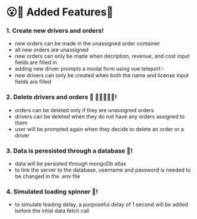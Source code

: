 # 😮🎉 Added Features🎉

### 1. Create new drivers and orders!

*  new orders can be made in the unassigned order container
*  all new orders are unassigned
*  new orders can only be made when decription, revenue, and cost input fields are filled in
*  adding new driver prompts a modal form using vue teleport✨
*  new drivers can only be created when both the name and license input fields are filled

### 2. Delete drivers and orders 🚚 🧑🏻‍🤝‍🧑🏿!

* orders can be deleted only if they are unassigned orders
* drivers can be deleted when they do not have any orders assigned to them
* user will be prompted again when they decide to delete an order or a driver

### 3. Data is peresisted through a database 💾!

* data will be persisted through mongoDb atlas 
* to link the server to the database, username and password is needed to be changed in the .env file

### 4. Simulated loading spinner 💫!

* to simulate loading delay, a purposeful delay of 1 second will be added before the intial data fetch call




